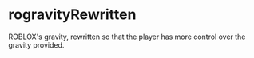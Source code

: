 # rogravityRewritten
ROBLOX's gravity, rewritten so that the player has more control over the gravity provided.
